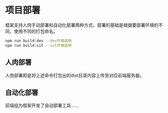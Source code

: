 # 项目部署

框架支持人肉手动部署和自动化部署两种方式，部署的基础是根据要部署环境的不同，使用不同的打包命名。

```bash
npm run build:dev --dev环境适用
npm run build:sit --sit环境适用
```

## 人肉部署

人肉部署即是将上述命令打包出的dist目录内容上传至对应前端服务器。


## 自动化部署

前端组为框架开发了自动部署工具……
